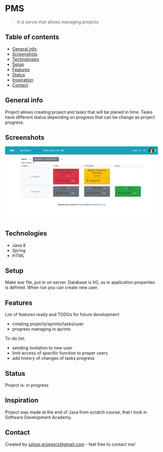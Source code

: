 # PMS
> It is servis that allows managing projects.
## Table of contents
* [General info](#general-info)
* [Screenshots](#screenshots)
* [Technologies](#technologies)
* [Setup](#setup)
* [Features](#features)
* [Status](#status)
* [Inspiration](#inspiration)
* [Contact](#contact)

## General info
Project allows creating project and tasks that will be planed in time.
Tasks have different status depending on progress that can be change as project progress. 

## Screenshots
![Example screenshot](./img/screenshot_1.png)

## Technologies
* Java 8
* Spring
* HTML

## Setup
Make war file, put in on server.
Database is H2, as in application.properties is defined.
When run you can create new user.

## Features
List of features ready and TODOs for future development
* creating projects/sprints/tasks/user
* progress managing in sprints

To-do list:
* sending invitation to new user
* limit access of specific function to proper users 
* add history of changes of tasks progress

## Status
Project is:  in progress

## Inspiration
Project was made at the end of Java from scratch course, that I took in Software Development Academy.

## Contact
Created by szkop.grzegorz@gmail.com - feel free to contact me!
